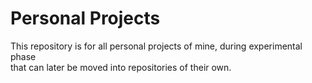 # Personal Projects

This repository is for all personal projects of mine, during experimental phase  
that can later be moved into repositories of their own.
